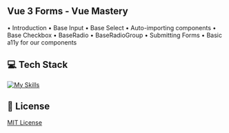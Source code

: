 ## Vue 3 Forms - Vue Mastery
• Introduction
• Base Input
• Base Select
• Auto-importing components
• Base Checkbox
• BaseRadio
• BaseRadioGroup
• Submitting Forms
• Basic a11y for our components

## 💻 Tech Stack
[![My Skills](https://skillicons.dev/icons?i=javascript,typescript,vue,nuxt)](https://skillicons.dev)

## 🔐 License
[MIT License](LICENSE) 